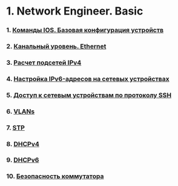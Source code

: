# 1. Network Engineer. Basic

### 1. [Команды IOS. Базовая конфигурация устройств](./ЛР%201.%20Базовая%20конфигурация/)
### 2. [Канальный уровень. Ethernet ](./ЛР%202.%20Канальный%20уровень/)
### 3. [Расчет подсетей IPv4](./ЛР%203.%20IPv4/)
### 4. [Настройка IPv6-адресов на сетевых устройствах](./ЛР%204.%20IPv6/)
### 5. [Доступ к сетевым устройствам по протоколу SSH](./ЛР%205.%20SSH/)
### 6. [VLANs](./ЛР%206.%20VLANs/)
### 7. [STP](./ЛР%207.%20STP/)
### 8. [DHCPv4](./ЛР%208.%20DHCPv4/)
### 9. [DHCPv6](./ЛР%208.%20DHCPv6/)
### 10. [Безопасность коммутатора](./ЛР%209.%20Безопасность%20коммутатора/)
